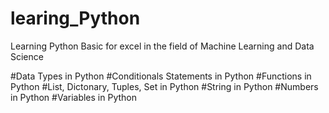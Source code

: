 # learing_Python
Learning Python Basic for excel in the field of Machine Learning and Data Science

#Data Types in Python
#Conditionals Statements in Python
#Functions in Python
#List, Dictonary, Tuples, Set in Python
#String in Python
#Numbers in Python
#Variables in Python
